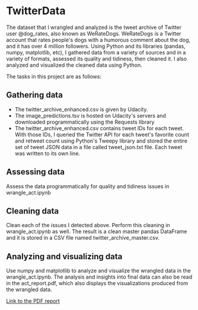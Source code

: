 # TwitterData

The dataset that I wrangled and analyzed is the tweet archive of Twitter user @dog_rates, also known as WeRateDogs. WeRateDogs is a Twitter account that rates people's dogs with a humorous comment about the dog, and it has over 4 million followers.
Using Python and its libraries (pandas, numpy, matplotlib, etc), I gathered data from a variety of sources and in a variety of formats, assessed its quality and tidiness, then cleaned it. I also analyzed and visualized the cleaned data using Python.


The tasks in this project are as follows:

## Gathering data
* The twitter_archive_enhanced.csv is given by Udacity.
* The image_predictions.tsv is hosted on Udacity's servers and downloaded programmatically using the Requests library
* The twitter_archive_enhanced.csv contains tweet IDs for each tweet. With those IDs, I queried the Twitter API for each tweet's favorite count and retweet count using Python's Tweepy library and stored the entire set of tweet JSON data in a file called tweet_json.txt file. Each tweet was written to its own line.

## Assessing data
Assess the data programmatically for quality and tidiness issues in wrangle_act.ipynb

## Cleaning data
Clean each of the issues I detected above. Perform this cleaning in wrangle_act.ipynb as well. The result is a clean master pandas DataFrame and it is stored in a CSV file named twitter_archive_master.csv.

## Analyzing and visualizing data
Use numpy and matplotlib to analyze and visualize the wrangled data in the wrangle_act.ipynb. The analysis and insights into final data can also be read in the act_report.pdf, which also displays the visualizations produced from the wrangled data.

[Link to the PDF report](https://github.com/EntingHsiao/TwitterData/blob/master/act_report.pdf)

